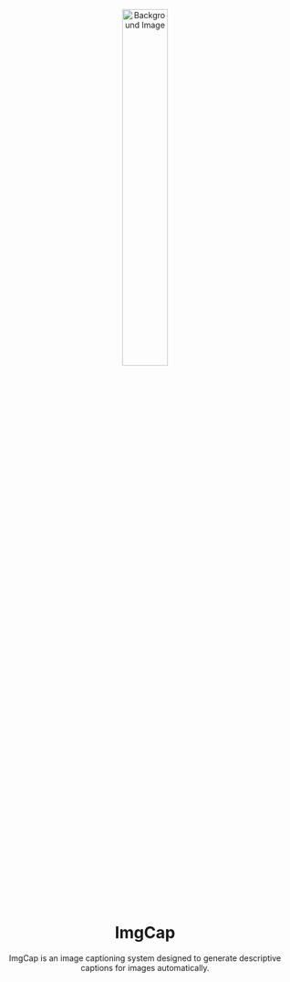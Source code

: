 <p align="center">
  <img src="https://github.com/user-attachments/assets/3af1aebf-241b-4b79-9634-c26e71f47b04" alt="Background Image" width="40%">
</p>

<h1 align="center">ImgCap</h1>

<p align="center">ImgCap is an image captioning system designed to generate descriptive captions for images automatically.</p>
